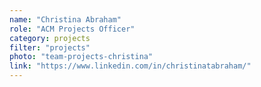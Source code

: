 ```yaml
---
name: "Christina Abraham"
role: "ACM Projects Officer"
category: projects
filter: "projects"
photo: "team-projects-christina"
link: "https://www.linkedin.com/in/christinatabraham/"
---
```

